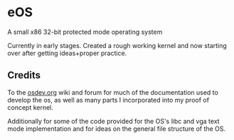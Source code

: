 # eOS

A small x86 32-bit protected mode operating system

Currently in early stages. Created a rough working kernel and now starting over after getting ideas+proper practice.

## Credits

To the [osdev.org](https://osdev.org) wiki and forum for much of the documentation used to develop the os, as well as many parts I incorporated into my proof of concept kernel.

Additionally for some of the code provided for the OS's libc and vga text mode implementation and for ideas on the general file structure of the OS.
